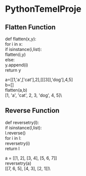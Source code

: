 # PythonTemelProje
## Flatten Function
def flatten(x,y):\
	for i in x:\
		if isinstance(i,list):\
			flatten(i,y)\
		else:\
			y.append(i)\
	return y

a=[[1,'a',['cat'],2],[[[3]],'dog'],4,5]\
b=[]\
flatten(a,b)\
[1, 'a', 'cat', 2, 3, 'dog', 4, 5]\

## Reverse Function
def reversetry(l):\
	if isinstance(l,list):\
		l.reverse()\
		for i in l:\
			reversetry(i)\
	return l

a = [[1, 2], [3, 4], [5, 6, 7]]\
reversetry(a)\
[[7, 6, 5], [4, 3], [2, 1]]\
